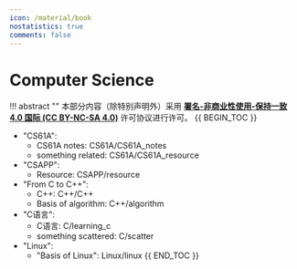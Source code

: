 ```yaml
---
icon: /material/book
nostatistics: true
comments: false
---
```

# Computer Science
!!! abstract ""
    本部分内容（除特别声明外）采用 [**署名-非商业性使用-保持一致 4.0 国际 (CC BY-NC-SA 4.0)**](https://creativecommons.org/licenses/by-nc-sa/4.0/) 许可协议进行许可。
{{ BEGIN_TOC }}

- "CS61A":
    - CS61A notes: CS61A/CS61A_notes
    - something related: CS61A/CS61A_resource
- "CSAPP":
    - Resource: CSAPP/resource
- "From C to C++":
    - C++: C++/C++   
    - Basis of algorithm: C++/algorithm
- "C语言":
    - C语言: C/learning_c
    - something scattered: C/scatter
- "Linux":
    - "Basis of Linux": Linux/linux
{{ END_TOC }}


